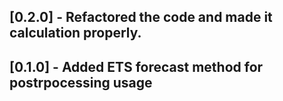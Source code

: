 ## [0.2.0] -  Refactored the code and made it calculation properly.

## [0.1.0] - Added ETS forecast method for postrpocessing usage